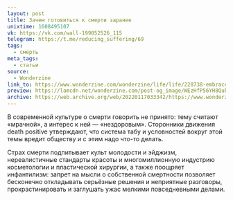 ```yaml
---
layout: post
title: Зачем готовиться к смерти заранее
unixtime: 1608495107
vk: https://vk.com/wall-199052526_115
telegram: https://t.me/reducing_suffering/69
tags:
  - смерть
meta_tags:
  - статьи
source:
  - Wonderzine
link_to: https://www.wonderzine.com/wonderzine/life/life/228738-embrace-your-death
preview: https://lamcdn.net/wonderzine.com/post-og_image/WEzHfP56YH8QukbKCRezGg.png
archive: https://web.archive.org/web/20220117033342/https://www.wonderzine.com/wonderzine/life/life/228738-embrace-your-death
---
```

В современной культуре о смерти говорить не принято: тему считают «мрачной», а интерес к ней — «нездоровым». Сторонники движения death positive утверждают, что система табу и условностей вокруг этой темы вредит обществу и с этим надо что-то делать.

Страх смерти подпитывает культ молодости и эйджизм, нереалистичные стандарты красоты и многомиллионную индустрию косметологии и пластической хирургии, а также поощряет инфантилизм: запрет на мысли о собственной смертности позволяет бесконечно откладывать серьёзные решения и неприятные разговоры, прокрастинировать и заглушать ужас мелкими повседневными делами.